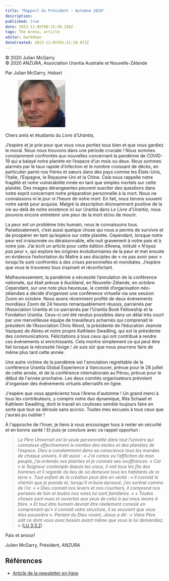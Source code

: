 ```yaml
---
title: "Rapport du Président – Automne 2020"
description: 
published: true
date: 2023-11-05T08:13:38.336Z
tags: The Arena, article
editor: markdown
dateCreated: 2023-11-05T01:11:28.972Z
---
```


<p class="v-card v-sheet theme--light grey lighten-3 px-2">© 2020 Julian McGarry<br>© 2020 ANZURA, Association Urantia Australie et Nouvelle-Zélande</p>


Par Julian McGarry, Hobart

<figure id="Figure_1" class="image urantiapedia image-style-align-left">
<img src="/image/article/The_Arena/Julian-McGarry-150x150.jpg" alt="Julian McGarry">
</figure>

Chers amis et étudiants du _Livre d'Urantia_,

J’espère et je prie pour que vous vous portiez tous bien et que vous gardiez le moral. Nous nous trouvons dans une période cruciale ! Nous sommes constamment confrontés aux nouvelles concernant la pandémie de COVID-19 qui a balayé notre planète en l’espace d’un mois ou deux. Nous sommes alarmés par le taux rapide d’infection et le nombre croissant de décès, en particulier parmi nos frères et sœurs dans des pays comme les États-Unis, l’Italie, l’Espagne, le Royaume-Uni et la Chine. Cela nous rappelle notre fragilité et notre vulnérabilité innée en tant que simples mortels sur cette planète. Des images dérangeantes peuvent susciter des questions dans notre esprit concernant notre préparation personnelle à la mort. Nous ne connaissons ni le jour ni l’heure de notre mort. En fait, nous tenons souvent notre santé pour acquise. Malgré la description étonnamment positive de la vie au-delà de notre existence ici sur Urantia dans _Le Livre d’Urantia_, nous pouvons encore entretenir une peur de la mort et/ou de mourir.

La peur est un problème très humain, nous le connaissons tous. Paradoxalement, c’est aussi quelque chose qui nous a permis de survivre et de prospérer en tant qu’espèce sur cette planète. Cependant, lorsque notre peur est irraisonnée ou déraisonnable, elle nuit gravement à notre paix et à notre joie. J’ai écrit un article pour cette édition d’Arena, intitulé « _N’ayez pas peur_ », qui explore les origines évolutionnaires de la peur et met ensuite en évidence l’exhortation du Maître à ses disciples de « ne pas avoir peur » lorsqu’ils sont confrontés à des crises personnelles et mondiales. J’espère que vous le trouverez tous inspirant et réconfortant.

Malheureusement, la pandémie a nécessité l’annulation de la conférence nationale, qui était prévue à Auckland, en Nouvelle-Zélande, en octobre. Cependant, sur une note plus heureuse, le comité d’organisation néo-zélandais a décidé d’organiser une conférence virtuelle via une session Zoom en octobre. Nous avons récemment profité de deux événements mondiaux Zoom de 24 heures remarquablement réussis, parrainés par l’Association Urantia et co-parrainés par l’Urantia Book Fellowship et la Fondation Urantia. Ceux-ci ont été rendus possibles dans un délai très court par une merveilleuse équipe de travailleurs acharnés qui comprenait le président de l’Association Chris Wood, la présidente de l’éducation Jeannie Vazquez de Abreu et notre propre Kathleen Swadling, qui est la présidente des communications. Félicitations à tous ceux qui ont contribué à rendre ces événements si enrichissants. Cela montre simplement ce qui peut être fait lorsque la nécessité l’exige ! Je suis sûr que nous pourrons faire de même plus tard cette année.

Une autre victime de la pandémie est l'annulation regrettable de la conférence Urantia Global Experience à Vancouver, prévue pour le 28 juillet de cette année, et de la conférence internationale au Pérou, prévue pour le début de l'année prochaine. Les deux comités organisateurs prévoient d'organiser des événements virtuels alternatifs en ligne.

J'espère que vous apprécierez tous l'Arena d'automne ! Un grand merci à tous les contributeurs, y compris notre duo dynamique, Rita Schaad et Kathleen Swadling, dont le travail en coulisses semble toujours faire en sorte que tout se déroule sans accroc. Toutes mes excuses à tous ceux que j'aurais pu oublier !

À l'approche de l'hiver, je tiens à vous encourager tous à rester en sécurité et en bonne santé ! Et puis-je conclure avec ce rappel opportun :
<br style="clear:both;"/>

> _Le Père Universel est la seule personnalité dans tout l’univers qui connaisse effectivement le nombre des étoiles et des planètes de l’espace. Dieu a constamment dans sa conscience tous les mondes de chaque univers. Il dit aussi : « J’ai certes vu l’affliction de mon peuple, j’ai entendu ses plaintes et je connais ses souffrances. » Car « le Seigneur contemple depuis les cieux, il voit tous les fils des hommes et il regarde du lieu de sa demeure tous les habitants de la terre ». Tout enfant de la création peut dire en vérité : « Il connait le chemin que je prends et, lorsqu’il m’aura éprouvé, j’en sortirai comme de l’or. » « Dieu connait nos levers et nos couchers, il comprend nos pensées de loin et toutes nos voies lui sont familières. » « Toutes choses sont nues et ouvertes aux yeux de celui à qui nous avons à faire. » Et tout être humain devrait être réellement consolé en comprenant qu’« il connait votre structure, il se souvient que vous êtes poussière ». Parlant du Dieu vivant, Jésus a dit : « Votre Père sait ce dont vous avez besoin avant même que vous le lui demandiez. »_ ([LU 3:3.2](/fr/The_Urantia_Book/3#p3_2))

Paix et amour!

Julien McGarry,
Président, ANZURA

## Références

- [Article de la newsletter en ligne](https://anzura.urantia-association.org/2020/05/10/presidents-report)

